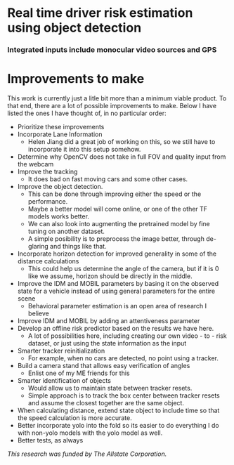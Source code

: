 # Real time driver risk estimation using object detection
### Integrated inputs include monocular video sources and GPS

# Improvements to make
This work is currently just a litle bit more than a minimum viable product. To that end, there are a lot of possible improvements to make. Below I have listed the ones I have thought of, in no particular order:
* Prioritize these improvements
* Incorporate Lane Information
    - Helen Jiang did a great job of working on this, so we still have to incorporate it into this setup somehow.
* Determine why OpenCV does not take in full FOV and quality input from the webcam
* Improve the tracking
    - It does bad on fast moving cars and some other cases.
* Improve the object detection.
    - This can be done through improving either the speed or the performance.
    - Maybe a better model will come online, or one of the other TF models works better.
    - We can also look into augmenting the pretrained model by fine tuning on another dataset.
    - A simple posibility is to preprocess the image better, through de-glaring and things like that.
* Incorporate horizon detection for improved generality in some of the distance calculations
    - This could help us determine the angle of the camera, but if it is 0 like we assume, horizon should be directly in the middle.
* Improve the IDM and MOBIL parameters by basing it on the observed state for a vehicle instead of using general parameters for the entire scene
    - Behavioral parameter estimation is an open area of research I believe
* Improve IDM and MOBIL by adding an attentiveness parameter
* Develop an offline risk predictor based on the results we have here.
    - A lot of possibilities here, including creating our own video - to - risk dataset, or just using the state information as the input
* Smarter tracker reinitialization
    - For example, when no cars are detected, no point using a tracker.
* Build a camera stand that allows easy verification of angles
    - Enlist one of my ME friends for this
* Smarter identification of objects
    - Would allow us to maintain state between tracker resets.
    - Simple approach is to track the box center between tracker resets and assume the closest together are the same object.
* When calculating distance, extend state object to include time so that the speed calculation is more accurate.
* Better incorporate yolo into the fold so its easier to do everything I do with non-yolo models with the yolo model as well.
* Better tests, as always



*This research was funded by The Allstate Corporation.*
